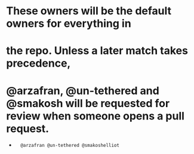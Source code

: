 # These owners will be the default owners for everything in
# the repo. Unless a later match takes precedence,
# @arzafran, @un-tethered and @smakosh will be requested for review when someone opens a pull request.
*       @arzafran @un-tethered @smakoshelliot